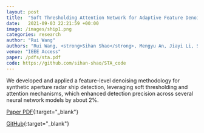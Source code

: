```yaml
---
layout: post
title:  "Soft Thresholding Attention Network for Adaptive Feature Denoising in SAR Ship Detection"
date:   2021-09-03 22:21:59 +00:00
image: /images/ship1.png
categories: research
author: "Rui Wang"
authors: "Rui Wang, <strong>Sihan Shao</strong>, Mengyu An, Jiayi Li, Shifeng Wang & Xiping Xu"
venue: "IEEE Access"
paper: /pdfs/sta.pdf
code: https://github.com/sihan-shao/STA_code
---
```

We developed and applied a feature-level denoising methodology for synthetic aperture radar ship detection, leveraging soft thresholding and attention mechanisms, which enhanced detection precision across several neural network models by about 2%.


[Paper PDF](//pdfs/sta.pdf){:target="_blank"}

[GitHub](https://github.com/sihan-shao/STA_code){:target="_blank"}